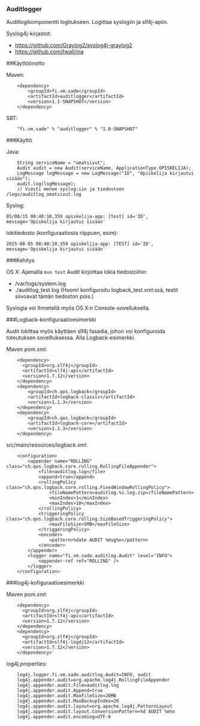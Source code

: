 ### Auditlogger

Auditlogikomponentti logitukseen. Logittaa syslogiin ja slf4j-apiin.

Syslog4j-kirjastot:

* https://github.com/Graylog2/syslog4j-graylog2
* https://github.com/twall/jna

##Käyttöönotto

Maven: 
``` 
    <dependency>
        <groupId>fi.vm.sade</groupId>
        <artifactId>auditlogger</artifactId>
        <version>1.1-SNAPSHOT</version>
    </dependency>
```
       
SBT: 
```
    "fi.vm.sade" % "auditlogger" % "1.0-SNAPSHOT"
```

###Käyttö

Java: 
```
    String serviceName = "omatsivut";
    Audit audit = new Audit(serviceName, ApplicationType.OPISKELIJA);
    LogMessage logMessage = new LogMessage("ID", "Opiskelija kirjautui sisään");
    audit.log(logMessage);
    // Viesti menee syslog:iin ja tiedostoon /logs/auditlog_omatsivut.log
```

Syslog:

`05/08/15 08:40:10,359 opiskelija-app: [test] id='ID', message='Opiskelija kirjautui sisään'`

lokitiedosto (konfiguraatiosta riippuen, esim):

`2015-08-05 08:40:20,359 opiskelija-app: [TEST] id='ID', message='Opiskelija kirjautui sisään'`

###Kehitys

OS X:
Ajamalla `mvn test` Audit kirjoittaa lokia tiedostoihin:

* /var/logs/system.log
* ./auditlog_test.log (Huom! konfiguroitu logback_test.xml:ssä, testit siivoavat tämän tiedoston pois.)

Syslogia voi ihmetellä myös OS X:n Console-sovelluksella.


###Logback-konfiguraatioesimerkki

Audit lokittaa myös käyttäen slf4j fasadia, johon voi konfiguroida toteutuksen sovellluksessa.
Alla Logback-esimerkki.

Maven pom.xml: 
``` 
    <dependency>
      <groupId>org.slf4j</groupId>
      <artifactId>slf4j-api</artifactId>
      <version>1.7.12</version>
    </dependency>
    <dependency>
        <groupId>ch.qos.logback</groupId>
        <artifactId>logback-classic</artifactId>
        <version>1.1.3</version>
    </dependency>
    <dependency>
        <groupId>ch.qos.logback</groupId>
        <artifactId>logback-core</artifactId>
        <version>1.1.3</version>
    </dependency>
```

src/main/resources/logback.xml:
```
    <configuration>
        <appender name="ROLLING" class="ch.qos.logback.core.rolling.RollingFileAppender">
            <file>auditlog.log</file>
            <append>true</append>
            <rollingPolicy class="ch.qos.logback.core.rolling.FixedWindowRollingPolicy">
                <fileNamePattern>auditlog.%i.log.zip</fileNamePattern>
                <minIndex>1</minIndex>
                <maxIndex>10</maxIndex>
            </rollingPolicy>
            <triggeringPolicy class="ch.qos.logback.core.rolling.SizeBasedTriggeringPolicy">
                <maxFileSize>5MB</maxFileSize>
            </triggeringPolicy>
            <encoder>
                <pattern>%date AUDIT %msg%n</pattern>
            </encoder>
        </appender>
        <logger name="fi.vm.sade.auditlog.Audit" level="INFO">
            <appender-ref ref="ROLLING" />
        </logger>
    </configuration>
```

###log4j-kofiguraatioesimerkki

Maven pom.xml:

```
    <dependency>
      <groupId>org.slf4j</groupId>
      <artifactId>slf4j-api</artifactId>
      <version>1.7.12</version>
    </dependency>
    <dependency>
      <groupId>org.slf4j</groupId>
      <artifactId>slf4j-log4j12</artifactId>
      <version>1.7.12</version>
    </dependency>`
```

log4j.properties:

```
    log4j.logger.fi.vm.sade.auditlog.Audit=INFO, audit
    log4j.appender.audit=org.apache.log4j.RollingFileAppender
    log4j.appender.audit.File=auditlog.log
    log4j.appender.audit.Append=true
    log4j.appender.audit.MaxFileSize=20MB
    log4j.appender.audit.MaxBackupIndex=20
    log4j.appender.audit.layout=org.apache.log4j.PatternLayout
    log4j.appender.audit.layout.ConversionPattern=%d AUDIT %m%n
    log4j.appender.audit.encoding=UTF-8
```
